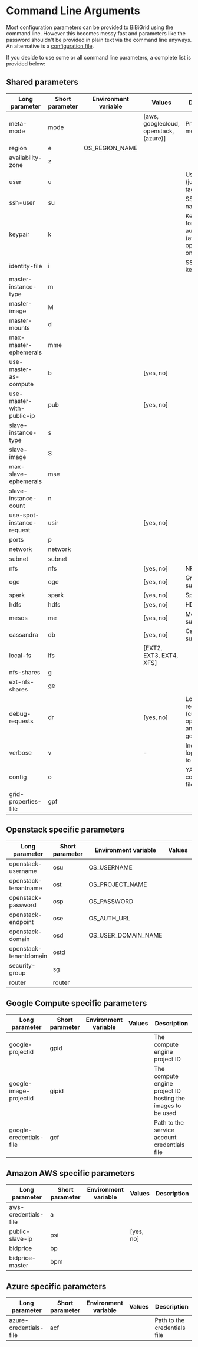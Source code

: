 # Command Line Arguments
Most configuration parameters can be provided to BiBiGrid using the command line.
However this becomes messy fast and parameters like the password shouldn't be provided
in plain text via the command line anyways. An alternative is a [configuration file](CONFIGURATION_SCHEMA.md).

If you decide to use some or all command line parameters, a complete list is provided below:

## Shared parameters
| Long parameter             | Short parameter | Environment variable | Values | Description                                          |
|----------------------------|-----------------|----------------------|--------|------------------------------------------------------|
| meta-mode                  | mode            |                      | [aws, googlecloud, openstack, (azure)] | Provider mode | 
| region                     | e               | OS_REGION_NAME       | | |
| availability-zone          | z               |                      | | |
| user                       | u               |                      | | User name (just for VM tagging) |
| ssh-user                   | su              |                      | | SSH user name |
| keypair                    | k               |                      | | Keypair name for authentication (aws and openstack only) |
| identity-file              | i               |                      | | SSH private key file |
| master-instance-type       | m               |                      | | |
| master-image               | M               |                      | | |
| master-mounts              | d               |                      | | |
| max-master-ephemerals      | mme             |                      | | |
| use-master-as-compute      | b               |                      | [yes, no] | |
| use-master-with-public-ip  | pub             |                      | [yes, no] | |
| slave-instance-type        | s               |                      | | |
| slave-image                | S               |                      | | |
| max-slave-ephemerals       | mse             |                      | | |
| slave-instance-count       | n               |                      | | |
| use-spot-instance-request  | usir            |                      | [yes, no] | |
| ports                      | p               |                      | | |
| network                    | network         |                      | | |
| subnet                     | subnet          |                      | | |
| nfs                        | nfs             |                      | [yes, no] | NFS support |
| oge                        | oge             |                      | [yes, no] | GridEngine support |
| spark                      | spark           |                      | [yes, no] | Spark support |
| hdfs                       | hdfs            |                      | [yes, no] | HDFS support |
| mesos                      | me              |                      | [yes, no] | Mesos support |
| cassandra                  | db              |                      | [yes, no] | Cassandra support |
| local-fs                   | lfs             |                      | [EXT2, EXT3, EXT4, XFS] | |
| nfs-shares                 | g               |                      | | |
| ext-nfs-shares             | ge              |                      | | |
| debug-requests             | dr              |                      | [yes, no] | Log HTTP requests (currently openstack and googlecloud) |
| verbose                    | v               |                      | - | Increase the logging level to verbose |
| config                     | o               |                      | | YAML configuration file |
| grid-properties-file       | gpf             |                      | | |

## Openstack specific parameters
| Long parameter             | Short parameter | Environment variable | Values | Description                                          |
|----------------------------|-----------------|----------------------|--------|------------------------------------------------------|
| openstack-username         | osu             | OS_USERNAME          | | |
| openstack-tenantname       | ost             | OS_PROJECT_NAME      | | |
| openstack-password         | osp             | OS_PASSWORD          | | |
| openstack-endpoint         | ose             | OS_AUTH_URL          | | |
| openstack-domain           | osd             | OS_USER_DOMAIN_NAME  | | |
| openstack-tenantdomain     | ostd            |                      | | |
| security-group             | sg              |                      | | |
| router                     | router          |                      | | |

## Google Compute specific parameters
| Long parameter             | Short parameter | Environment variable | Values | Description                                          |
|----------------------------|-----------------|----------------------|--------|------------------------------------------------------|
| google-projectid           | gpid            |                      | | The compute engine project ID |
| google-image-projectid     | gipid           |                      | | The compute engine project ID hosting the images to be used |
| google-credentials-file    | gcf             |                      | | Path to the service account credentials file |

## Amazon AWS specific parameters
| Long parameter             | Short parameter | Environment variable | Values | Description                                          |
|----------------------------|-----------------|----------------------|--------|------------------------------------------------------|
| aws-credentials-file       | a               |                      | | |
| public-slave-ip            | psi             |                      | [yes, no] | |
| bidprice                   | bp              |                      | | |
| bidprice-master            | bpm             |                      | | |

## Azure specific parameters
| Long parameter             | Short parameter | Environment variable | Values | Description                                          |
|----------------------------|-----------------|----------------------|--------|------------------------------------------------------|
| azure-credentials-file     | acf             |                      | | Path to the credentials file |
